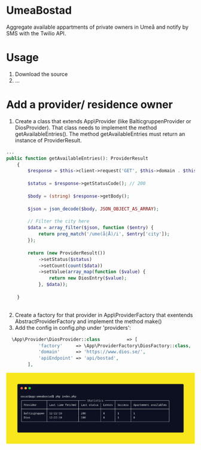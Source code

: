 # UmeaBostad
Aggregate available appartments of private owners in Umeå and notify by SMS with the Twilio API.


# Usage
1. Download the source
2. ...
 
# Add a provider/ residence owner
1. Create a class that extends App\Provider (like BalticgruppenProvider or DiosProvider). That class needs to implement the method getAvailableEntries(). The method getAvailableEntries must return an instance of ProviderResult.
```php
...
public function getAvailableEntries(): ProviderResult
    {
        $response = $this->client->request('GET', $this->domain . $this->url);

        $status = $response->getStatusCode(); // 200

        $body = (string) $response->getBody();

        $json = json_decode($body, JSON_OBJECT_AS_ARRAY);

        // Filter the city here
        $data = array_filter($json, function ($entry) {
            return preg_match('/ume(å|Å)/i', $entry['city']);
        });

        return (new ProviderResult())
            ->setStatus($status)
            ->setCount(count($data))
            ->setValue(array_map(function ($value) {
                return new DiosEntry($value);
            }, $data));

    }



```
2. Create a factory for that provider in App\ProviderFactory that exentends AbstractProviderFactory and implement the method make()
3. Add the config in config.php under 'providers': 
```php
  \App\Provider\DiosProvider::class          => [
            'factory'     => \App\ProviderFactory\DiosFactory::class,
            'domain'      => 'https://www.dios.se/',
            'apiEndpoint' => 'api/bostad',
        ],
```
![Image](/static/carbon.png)




